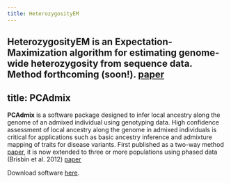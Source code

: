 ```yaml
---
title: HeterozygosityEM
---
```

**HeterozygosityEM** is an Expectation-Maximization algorithm for estimating genome-wide 
heterozygosity from sequence data. Method forthcoming (soon!).
[paper](/assets/static/Bryc2013.pdf)
---
title: PCAdmix
---
**PCAdmix** is a software package designed to infer local ancestry along the genome of an 
admixed individual using genotyping data. High confidence assessment of local ancestry 
along the genome in admixed individuals is critical for applications such as basic 
ancestry inference and admixture mapping of traits for disease variants. First published 
as a two-way method [paper](/assets/static/Bryc2010.pdf), it is now extended to three or 
more populations using phased data (Brisbin et al. 2012)
[paper](/assets/static/Brsbin2012.pdf)

Download software
[here](https://sites.google.com/site/pcadmix/downloads/copyright_1-0).


